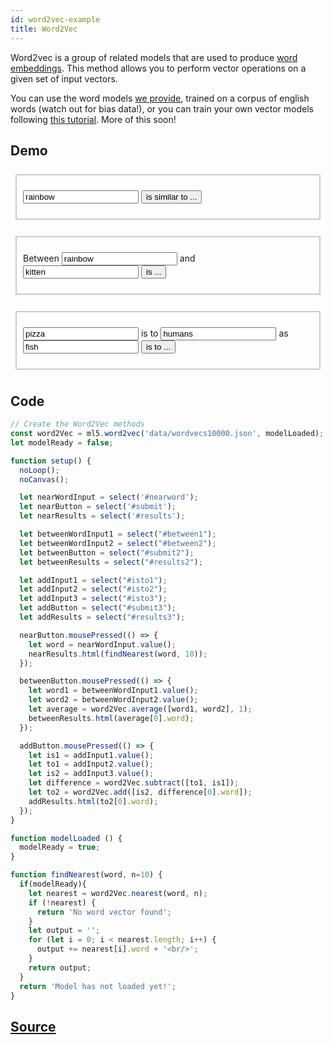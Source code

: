 ```yaml
---
id: word2vec-example
title: Word2Vec
---
```


Word2vec is a group of related models that are used to produce [word embeddings](https://en.wikipedia.org/wiki/Word2vec)</sup>. This method allows you to perform vector operations on a given set of input vectors. 

You can use the word models [we provide](https://github.com/ml5js/ml5-examples/tree/master/p5js/Word2Vec/data), trained on a corpus of english words (watch out for bias data!), or you can train your own vector models following [this tutorial](https://github.com/ml5js/ml5-data-and-training/tree/master/training). More of this soon!

## Demo

<div class="example">
  <style>
    .row {
      margin-top: 10px;
      padding: 20px;
      outline: 2px solid #ccc;
      outline-offset: -10px;
      -moz-outline-radius: 10px;
      -webkit-outline-radius: 10px;
    }
  </style>
  <div>
  <div>
    <div class="row">
      <p>
        <input type="text" value="rainbow" id="nearword"></input>
        <button id="submit" class="btn btn-primary">is similar to ...</button>
      </p>
      <p id="results"></p>
    </div>
    <div class="row">
      <p>
        Between
        <input type="text" value="rainbow" id="between1"></input> and
        <input type="text" value="kitten" id="between2"></input>
        <button id="submit2" class="btn btn-primary">is ...</button>
      </p>
      <p id="results2"></p>
    </div>
    <div class="row">
      <p>
        <input type="text" value="pizza" id="isto1"></input> is to
        <input type="text" value="humans" id="isto2"></input> as
        <input type="text" value="fish" id="isto3"></input>
        <button id="submit3" class="btn btn-primary">is to ...</button>
      </p>
      <p id="results3"></p>
    </div>
  </div>

  <script src="assets/scripts/example-word2vec.js"></script>
</div>

## Code

```javascript
// Create the Word2Vec methods
const word2Vec = ml5.word2vec('data/wordvecs10000.json', modelLoaded);
let modelReady = false;

function setup() {
  noLoop();
  noCanvas();

  let nearWordInput = select('#nearword');
  let nearButton = select('#submit');
  let nearResults = select('#results');

  let betweenWordInput1 = select("#between1");
  let betweenWordInput2 = select("#between2");
  let betweenButton = select("#submit2");
  let betweenResults = select("#results2");

  let addInput1 = select("#isto1");
  let addInput2 = select("#isto2");
  let addInput3 = select("#isto3");
  let addButton = select("#submit3");
  let addResults = select("#results3");

  nearButton.mousePressed(() => {
    let word = nearWordInput.value();
    nearResults.html(findNearest(word, 10));
  });

  betweenButton.mousePressed(() => {
    let word1 = betweenWordInput1.value();
    let word2 = betweenWordInput2.value();
    let average = word2Vec.average([word1, word2], 1);
    betweenResults.html(average[0].word);
  });

  addButton.mousePressed(() => {
    let is1 = addInput1.value();
    let to1 = addInput2.value();
    let is2 = addInput3.value();
    let difference = word2Vec.subtract([to1, is1]);
    let to2 = word2Vec.add([is2, difference[0].word]);
    addResults.html(to2[0].word);
  });
}

function modelLoaded () {
  modelReady = true;
}

function findNearest(word, n=10) {
  if(modelReady){
    let nearest = word2Vec.nearest(word, n);
    if (!nearest) {
      return 'No word vector found';
    }
    let output = '';
    for (let i = 0; i < nearest.length; i++) {
      output += nearest[i].word + '<br/>';
    }
    return output;
  } 
  return 'Model has not loaded yet!';
}
```

## [Source](https://github.com/ml5js/ml5-examples/tree/master/p5js/Word2Vec)
